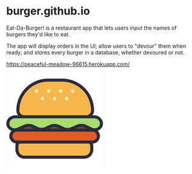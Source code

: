 # burger.github.io

Eat-Da-Burger! is a restaurant app that lets users input the names of burgers they'd like to eat.

The app will display orders in the UI; allow users to "devour" them when ready; and stores every burger in a database, whether devoured or not.

https://peaceful-meadow-96615.herokuapp.com/

![alt text](https://raw.githubusercontent.com/aabbatiello/burger.github.io/master/public/assets/img/burger-outline-filled.png)